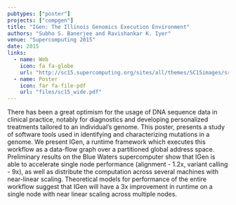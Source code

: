 ```yaml
---
pubtypes: ["poster"]
projects: ["compgen"]
title: "IGen: The Illinois Genomics Execution Environment"
authors: "Subho S. Banerjee and Ravishankar K. Iyer"
venue: "Supercomputing 2015"
date: 2015
links:
  - name: Web
    icon: fa fa-globe
    url: "http://sc15.supercomputing.org/sites/all/themes/SC15images/src_poster/src_poster_pages/spost159.html"
  - name: Poster
    icon: far fa-file-pdf
    url: "files/sc15_wide.pdf"
---
```


There has been a great optimism for the usage of DNA sequence data in clinical practice, notably for diagnostics and
developing personalized treatments tailored to an individual’s genome. This poster, presents a study of software tools
used in identifying and characterizing mutations in a genome. We present IGen, a runtime framework which executes this
workflow as a data-flow graph over a partitioned global address space. Preliminary results on the Blue Waters
supercomputer show that IGen is able to accelerate single node performance (alignment - 1.2x, variant calling - 9x), as
well as distribute the computation across several machines with near-linear scaling. Theoretical models for performance
of the entire workflow suggest that IGen will have a 3x improvement in runtime on a single node with near linear scaling
across multiple nodes.
